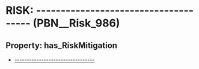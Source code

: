 # RISK: __-------------------------------------__ (PBN__Risk_986)

## Property: has_RiskMitigation

* [---------------------------------](PBN__RiskMitigation_1400)

